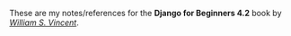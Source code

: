 These are my notes/references for the **Django for Beginners 4.2** book by *[William S. Vincent](https://wsvincent.com/)*.

